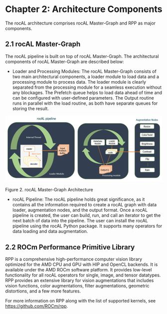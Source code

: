# Chapter 2: Architecture Components

The rocAL architecture comprises rocAL Master-Graph and RPP as major components.

## 2.1 rocAL Master-Graph

The rocAL pipeline is built on top of rocAL Master-Graph. The architectural components of rocAL Master-Graph are described below:

- Loader and Processing Modules: The rocAL Master-Graph consists of two main architectural components, a loader module to load data and a processing module to process data. The loader module is clearly separated from the processing module for a seamless execution without any blockages. The Prefetch queue helps to load data ahead of time and can be configured with user-defined parameters. The Output routine runs in parallel with the load routine, as both have separate queues for storing the result.

![rocAL Master-Graph Architecture](../data/ch2_arch.png)

Figure 2.	rocAL Master-Graph Architecture

- rocAL Pipeline: The rocAL pipeline holds great significance, as it contains all the information required to create a rocAL graph with data loader, augmentation nodes, and the output format. Once a rocAL pipeline is created, the user can build, run, and call an iterator to get the next batch of data into the pipeline. The user can install the rocAL pipeline using the rocAL Python package. It supports many operators for data loading and data augmentation.

## 2.2 ROCm Performance Primitive Library

RPP is a comprehensive high-performance computer vision library optimized for the AMD CPU and GPU with HIP and OpenCL backends. It is available under the AMD ROCm software platform. It provides low-level functionality for all rocAL operators for single, image, and tensor datatypes. RPP provides an extensive library for vision augmentations that includes vision functions, color augmentations, filter augmentations, geometric distortions, and a few more features. 

For more information on RPP along with the list of supported kernels, see https://github.com/ROCm/rpp.
